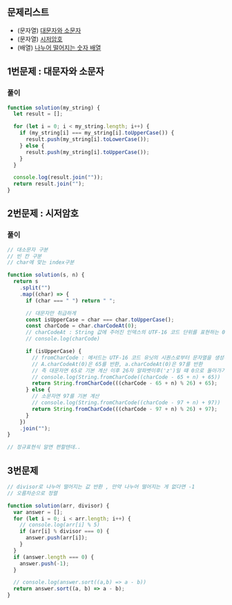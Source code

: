 ## 문제리스트

- (문자열) [대문자와 소문자](https://school.programmers.co.kr/learn/courses/30/lessons/120893?language=javascript_)
- (문자열) [시저암호](https://school.programmers.co.kr/learn/courses/30/lessons/12926)
- (배열) [나누어 떨어지는 숫자 배열](https://school.programmers.co.kr/learn/courses/30/lessons/12910)

## 1번문제 : 대문자와 소문자

### 풀이

```javascript
function solution(my_string) {
  let result = [];

  for (let i = 0; i < my_string.length; i++) {
    if (my_string[i] === my_string[i].toUpperCase()) {
      result.push(my_string[i].toLowerCase());
    } else {
      result.push(my_string[i].toUpperCase());
    }
  }

  console.log(result.join(""));
  return result.join("");
}
```

## 2번문제 : 시저암호

### 풀이

```javascript
// 대소문자 구분
// 빈 칸 구분
// char에 맞는 index구분

function solution(s, n) {
  return s
    .split("")
    .map((char) => {
      if (char === " ") return " ";

      // 대문자만 취급하게
      const isUpperCase = char === char.toUpperCase();
      const charCode = char.charCodeAt(0);
      // charCodeAt : String 값에 주어진 인덱스의 UTF-16 코드 단위를 표현하는 0과 65535 사이의 정수를 반환합니다.
      // console.log(charCode)

      if (isUpperCase) {
        // fromCharCode : 메서드는 UTF-16 코드 유닛의 시퀀스로부터 문자열을 생성해 반환합니다
        // A.charCodeAt(0)은 65를 반환, a.charCodeAt(0)은 97를 반환
        // 즉 대문자면 65로 기본 계산 이후 26자 알파벳이후('z')일 떄 0으로 돌아가기위해서 26으로 나눈후 다시 65를 더해서 기본값을 맞춘다.
        // console.log(String.fromCharCode((charCode - 65 + n) + 65))
        return String.fromCharCode(((charCode - 65 + n) % 26) + 65);
      } else {
        // 소문자면 97를 기본 계산
        // console.log(String.fromCharCode((charCode - 97 + n) + 97))
        return String.fromCharCode(((charCode - 97 + n) % 26) + 97);
      }
    })
    .join("");
}

// 정규표현식 알면 편할텐데..
```

## 3번문제

```javascript
// divisor로 나누어 떨어지는 값 반환 , 만약 나누어 떨어지는 게 없다면 -1
// 오름차순으로 정렬

function solution(arr, divisor) {
  var answer = [];
  for (let i = 0; i < arr.length; i++) {
    // console.log(arr[i] % 5)
    if (arr[i] % divisor === 0) {
      answer.push(arr[i]);
    }
  }
  if (answer.length === 0) {
    answer.push(-1);
  }

  // console.log(answer.sort((a,b) => a - b))
  return answer.sort((a, b) => a - b);
}
```
